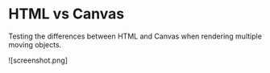 # HTML vs Canvas

Testing the differences between HTML and Canvas when rendering multiple moving objects.

![screenshot.png]
